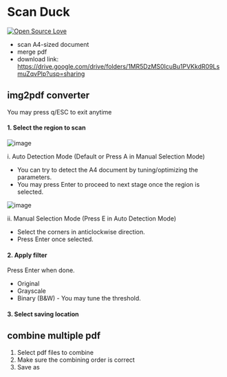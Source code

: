 # Scan Duck
[![Open Source Love](https://badges.frapsoft.com/os/v1/open-source.svg?v=103)](https://github.com/ellerbrock/open-source-badges/)
- scan A4-sized document
- merge pdf
- download link: https://drive.google.com/drive/folders/1MR5DzMS0IcuBu1PVKkdR09LsmuZqvPlp?usp=sharing

## img2pdf converter
You may press q/ESC to exit anytime

#### 1. Select the region to scan

![image](https://user-images.githubusercontent.com/69416199/152941063-961ef935-ab7f-4bc1-8ac7-ee68b6a8d730.png)

i. Auto Detection Mode (Default or Press A in Manual Selection Mode)
- You can try to detect the A4 document by tuning/optimizing the parameters.
- You may press Enter to proceed to next stage once the region is selected.

![image](https://user-images.githubusercontent.com/69416199/152941180-58670d26-9861-4792-9f8b-bad0a185ba3c.png)

ii. Manual Selection Mode (Press E in Auto Detection Mode)
- Select the corners in anticlockwise direction.
- Press Enter once selected.

#### 2. Apply filter
Press Enter when done.
- Original
- Grayscale
- Binary (B&W) - You may tune the threshold.

#### 3. Select saving location

## combine multiple pdf
1. Select pdf files to combine
2. Make sure the combining order is correct
3. Save as 
